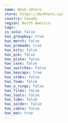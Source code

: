 ```yaml
---
name: Desk [H]ero
store: https://deskhero.ca/
country: Canada
region: North America
tags:
is_solo: false
has_groupbuy: true
has_merch: false
has_premade: true
has_kits: false
has_pcb: false
has_plate: false
has_case: false
has_switches: false
has_keycaps: true
has_stabs: false
has_foam: false
has_o_rings: false
has_films: false
has_tools: false
has_lube: false
has_solder: false
has_cable: false
has_mat: true
---
```

